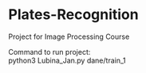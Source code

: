 # Plates-Recognition
Project for Image Processing Course

Command to run project:  
python3 Lubina_Jan.py dane/train_1

